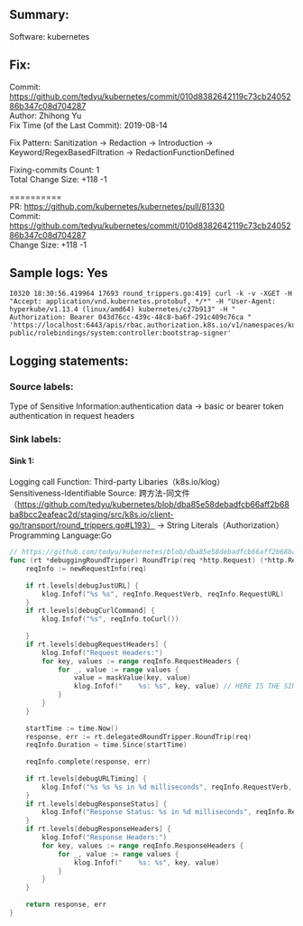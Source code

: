 ## Summary:  
Software: kubernetes  
## Fix:  
Commit: https://github.com/tedyu/kubernetes/commit/010d8382642119c73cb2405286b347c08d704287  
Author: Zhihong Yu  
Fix Time (of the Last Commit): 2019-08-14  
  
Fix Pattern: Sanitization -> Redaction -> Introduction -> Keyword/RegexBasedFiltration -> RedactionFunctionDefined  
  
Fixing-commits Count: 1  
Total Change Size: +118 -1  
  
==========  
PR: https://github.com/kubernetes/kubernetes/pull/81330  
Commit: https://github.com/tedyu/kubernetes/commit/010d8382642119c73cb2405286b347c08d704287  
Change Size: +118 -1  
## Sample logs: Yes  
```  
I0320 18:30:56.419964 17693 round_trippers.go:419] curl -k -v -XGET -H "Accept: application/vnd.kubernetes.protobuf, */*" -H "User-Agent: hyperkube/v1.13.4 (linux/amd64) kubernetes/c27b913" -H " Authorization: Bearer 043d76cc-439c-48c8-ba6f-291c409c76ca " 'https://localhost:6443/apis/rbac.authorization.k8s.io/v1/namespaces/kube-public/rolebindings/system:controller:bootstrap-signer'  
```  
## Logging statements:  
### Source labels:  
Type of Sensitive Information:authentication data -> basic or bearer token authentication in request headers  
### Sink labels:  
#### Sink 1:  
Logging call Function:  Third-party Libaries（k8s.io/klog）  
Sensitiveness-Identifiable Source:  跨方法-同文件（https://github.com/tedyu/kubernetes/blob/dba85e58debadfcb66aff2b68ba8bcc2eafeac2d/staging/src/k8s.io/client-go/transport/round_trippers.go#L193） -> String Literals（Authorization）  
Programming Language:Go  
```go  
// https://github.com/tedyu/kubernetes/blob/dba85e58debadfcb66aff2b68ba8bcc2eafeac2d/staging/src/k8s.io/client-go/transport/round_trippers.go  
func (rt *debuggingRoundTripper) RoundTrip(req *http.Request) (*http.Response, error) {  
	reqInfo := newRequestInfo(req)  
  
	if rt.levels[debugJustURL] {  
		klog.Infof("%s %s", reqInfo.RequestVerb, reqInfo.RequestURL)  
	}  
	if rt.levels[debugCurlCommand] {  
		klog.Infof("%s", reqInfo.toCurl())  
  
	}  
	if rt.levels[debugRequestHeaders] {  
		klog.Infof("Request Headers:")  
		for key, values := range reqInfo.RequestHeaders {  
			for _, value := range values {  
                value = maskValue(key, value)  
				klog.Infof("    %s: %s", key, value) // HERE IS THE SINK 1  
			}  
		}  
	}  
  
	startTime := time.Now()  
	response, err := rt.delegatedRoundTripper.RoundTrip(req)  
	reqInfo.Duration = time.Since(startTime)  
  
	reqInfo.complete(response, err)  
  
	if rt.levels[debugURLTiming] {  
		klog.Infof("%s %s %s in %d milliseconds", reqInfo.RequestVerb, reqInfo.RequestURL, reqInfo.ResponseStatus, reqInfo.Duration.Nanoseconds()/int64(time.Millisecond))  
	}  
	if rt.levels[debugResponseStatus] {  
		klog.Infof("Response Status: %s in %d milliseconds", reqInfo.ResponseStatus, reqInfo.Duration.Nanoseconds()/int64(time.Millisecond))  
	}  
	if rt.levels[debugResponseHeaders] {  
		klog.Infof("Response Headers:")  
		for key, values := range reqInfo.ResponseHeaders {  
			for _, value := range values {  
				klog.Infof("    %s: %s", key, value)  
			}  
		}  
	}  
  
	return response, err  
}  
  
```  
